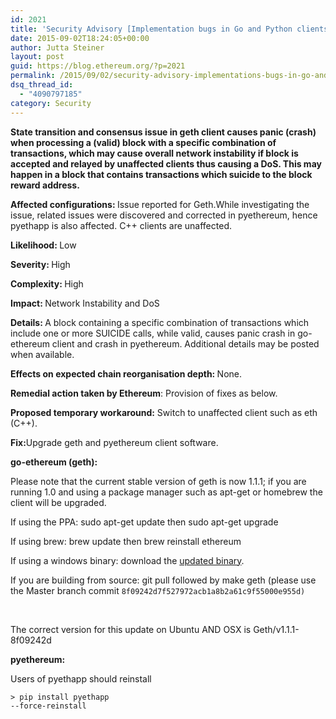 ```yaml
---
id: 2021
title: 'Security Advisory [Implementation bugs in Go and Python clients can cause DoS – Fixed – Please update clients]'
date: 2015-09-02T18:24:05+00:00
author: Jutta Steiner
layout: post
guid: https://blog.ethereum.org/?p=2021
permalink: /2015/09/02/security-advisory-implementations-bugs-in-go-and-python-clients-can-cause-dos/
dsq_thread_id:
  - "4090797185"
category: Security
---
```

<strong>State transition and consensus issue in geth client causes panic (crash) when processing a (valid) block with a specific combination of transactions, which may cause overall network instability if block is accepted and relayed by unaffected clients thus causing a DoS. This may happen in a block that contains transactions which suicide to the block reward address. </strong>

<b>Affected configurations: </b><span style="font-weight: 400">Issue reported for Geth.While investigating the issue, related issues were discovered and corrected in pyethereum, hence pyethapp is also affected. C++ clients are unaffected.</span>

<b>Likelihood: </b><span style="font-weight: 400">Low</span>

<b>Severity: </b><span style="font-weight: 400">High</span>

<b>Complexity: </b><span style="font-weight: 400">High</span>

<b>Impact: </b><span style="font-weight: 400">Network Instability and DoS</span>

<b>Details: <span style="font-weight: 400">A block containing a specific combination of transactions which include one or more SUICIDE calls, while valid, causes panic crash in go-ethereum client and crash in pyethereum. Additional details may be posted when available.</span></b>

<b>Effects on expected chain reorganisation depth: </b>None.

<b>Remedial action taken by Ethereum</b><span style="font-weight: 400">: Provision of fixes as below.</span>

<b>Proposed temporary workaround:</b><span style="font-weight: 400"> Switch to unaffected client such as eth (C++).</span>

<b>Fix:</b><span style="font-weight: 400">Upgrade geth and pyethereum client software.</span>

<b>go-ethereum (geth):</b>

<span style="font-weight: 400">Please note that the current stable version of geth is now 1.1.1; if you are running 1.0 and using a package manager such as apt-get or homebrew the client will be upgraded.</span>

<span style="font-weight: 400">If using the PPA: </span><span style="font-weight: 400">sudo apt-get update</span><span style="font-weight: 400"> then </span><span style="font-weight: 400">sudo apt-get upgrade</span>

<span style="font-weight: 400">If using brew: </span><span style="font-weight: 400">brew update</span><span style="font-weight: 400"> then </span><span style="font-weight: 400">brew reinstall ethereum</span>

<span style="font-weight: 400">If using a windows binary: download the </span><a href="https://build.ethdev.com/builds/Windows%20Go%20master%20branch/Geth-Win64-20150902012504-1.1.1-8f09242.zip"><span style="font-weight: 400">updated binary</span></a><span style="font-weight: 400">.</span>

<span style="font-weight: 400">If you are building from source: </span><span style="font-weight: 400">git pull</span><span style="font-weight: 400"> followed by </span><span style="font-weight: 400">make geth</span><span style="font-weight: 400"> (please use the Master branch commit </span><code><span style="font-weight: 400">8f09242d7f527972acb1a8b2a61c9f55000e955d)</span></code>

&nbsp;

<span style="font-weight: 400">The correct version for this update on Ubuntu AND OSX is Geth/v1.1.1-</span><span style="font-weight: 400">8f09242d</span>

<b>pyethereum:</b>

<span style="font-weight: 400">Users of pyethapp should reinstall </span>

<code><span style="font-weight: 400">&gt; pip install pyethapp --force-reinstall</span></code>